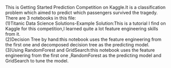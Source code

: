 This is Getting Started Prediction Competition on Kaggle.It is a classification problem which aimed to predict which passengers survived the tragedy.  
There are 3 notebooks in this file:  
(1)Titanic Data Science Solutions-Example Solution:This is a tutorial I find on Kaggle for this competition,I learned quite a lot feature engineering skills from it.  
(2)Decision Tree by hand:this notebook uses the feature engineering from the first one and decomposed decision tree as the predicting model.  
(3)Using RandomForest and GridSearch:this notebook uses the feature engineering from the first one ,RandomForest as the predicting model and GridSearch to tune the model.  


